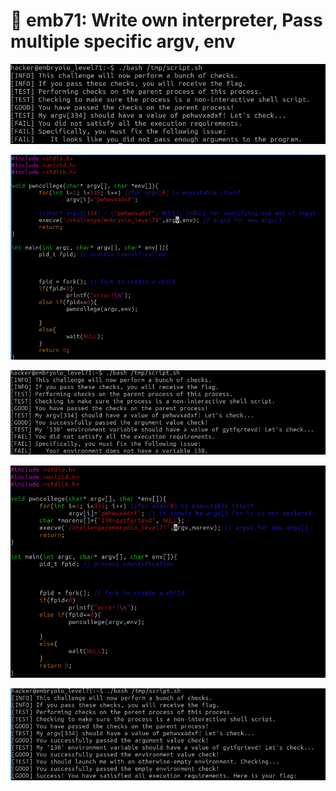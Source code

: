 # 🔴 emb71: Write own interpreter, Pass multiple specific argv, env



![I should have passed multiple arguments](<../.gitbook/assets/image (83).png>)

![So I mend my source code](<../.gitbook/assets/image (152) (1) (1).png>)

![Then this time instruction said I need environment variable '130'](<../.gitbook/assets/image (23) (1).png>)

![Then what about this?](<../.gitbook/assets/image (7).png>)

![I get the flag.](<../.gitbook/assets/image (217) (1).png>)
